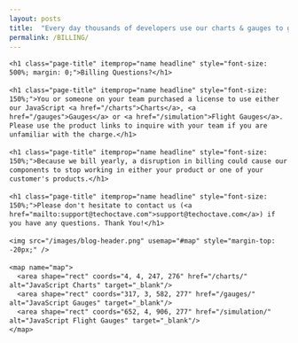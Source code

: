 ```yaml
---
layout: posts
title:  "Every day thousands of developers use our charts & gauges to get the job done right."
permalink: /BILLING/
---
```


<section id="single-wrap">
  <article class="single-content" itemscope itemtype="//schema.org/BlogPosting">

    <h1 class="page-title" itemprop="name headline" style="font-size: 500%; margin: 0;">Billing Questions?</h1>
    
    <h1 class="page-title" itemprop="name headline" style="font-size: 150%;">You or someone on your team purchased a license to use either our JavaScript <a href="/charts">Charts</a>, <a href="/gauges">Gauges</a> or <a href="/simulation">Flight Gauges</a>. Please use the product links to inquire with your team if you are unfamiliar with the charge.</h1>
    
    <h1 class="page-title" itemprop="name headline" style="font-size: 150%;">Because we bill yearly, a disruption in billing could cause our components to stop working in either your product or one of your customer's products.</h1>
    
    <h1 class="page-title" itemprop="name headline" style="font-size: 150%;">Please don't hesitate to contact us (<a href="mailto:support@techoctave.com">support@techoctave.com</a>) if you have any questions. Thank You!</h1>
    
    <img src="/images/blog-header.png" usemap="#map" style="margin-top: -20px;" />
    
    <map name="map">
      <area shape="rect" coords="4, 4, 247, 276" href="/charts/" alt="JavaScript Charts" target="_blank"/>
      <area shape="rect" coords="317, 3, 582, 277" href="/gauges/" alt="JavaScript Gauges" target="_blank"/>
      <area shape="rect" coords="652, 4, 906, 277" href="/simulation/" alt="JavaScript Flight Gauges" target="_blank"/>  
    </map>
    
  </article>
</section>


